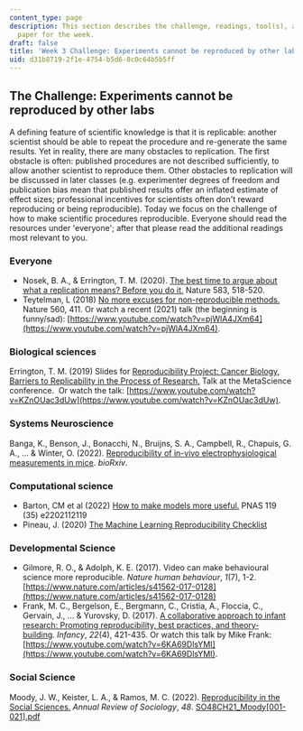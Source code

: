 ```yaml
---
content_type: page
description: This section describes the challenge, readings, tool(s), and response
  paper for the week.
draft: false
title: 'Week 3 Challenge: Experiments cannot be reproduced by other labs'
uid: d31b8719-2f1e-4754-b5d6-8c0c64b5b5ff
---
```

## The Challenge: Experiments cannot be reproduced by other labs

A defining feature of scientific knowledge is that it is replicable: another scientist should be able to repeat the procedure and re-generate the same results. Yet in reality, there are many obstacles to replication. The first obstacle is often: published procedures are not described sufficiently, to allow another scientist to reproduce them. Other obstacles to replication will be discussed in later classes (e.g. experimenter degrees of freedom and publication bias mean that published results offer an inflated estimate of effect sizes; professional incentives for scientists often don't reward reproducing or being reproducible). Today we focus on the challenge of how to make scientific procedures reproducible. Everyone should read the resources under 'everyone'; after that please read the additional readings most relevant to you.

### Everyone

- Nosek, B. A., & Errington, T. M. (2020). [The best time to argue about what a replication means? Before you do it.](https://www.nature.com/articles/d41586-020-02142-6?sf236176533=1) Nature 583, 518-520.
- Teytelman, L (2018) [No more excuses for non-reproducible methods.](https://www.nature.com/articles/d41586-018-06008-w) Nature 560, 411. Or watch a recent (2021) talk (the beginning is funny/sad): [https://www.youtube.com/watch?v=pjWlA4JXm64](https://www.youtube.com/watch?v=pjWlA4JXm64).

### Biological sciences

Errington, T. M. (2019) Slides for [Reproducibility Project: Cancer Biology, Barriers to Replicability in the Process of Research.](https://canvas.mit.edu/courses/16735/files/2628356?wrap=1) Talk at the MetaScience conference.  Or watch the talk: [https://www.youtube.com/watch?v=KZnOUac3dUw](https://www.youtube.com/watch?v=KZnOUac3dUw).

### Systems Neuroscience

Banga, K., Benson, J., Bonacchi, N., Bruijns, S. A., Campbell, R., Chapuis, G. A., … & Winter, O. (2022). [Reproducibility of in-vivo electrophysiological measurements in mice](https://www.biorxiv.org/content/10.1101/2022.05.09.491042v3). *bioRxiv*.

### Computational science

- Barton, CM et al (2022) [How to make models more useful.](https://www.pnas.org/doi/10.1073/pnas.2202112119) PNAS 119 (35) e2202112119
- Pineau, J. (2020) [The Machine Learning Reproducibility Checklist](https://www.cs.mcgill.ca/~jpineau/ReproducibilityChecklist.pdf)

### Developmental Science

- Gilmore, R. O., & Adolph, K. E. (2017). Video can make behavioural science more reproducible. *Nature human behaviour*, *1*(7), 1-2. [https://www.nature.com/articles/s41562-017-0128](https://www.nature.com/articles/s41562-017-0128)
- Frank, M. C., Bergelson, E., Bergmann, C., Cristia, A., Floccia, C., Gervain, J., … & Yurovsky, D. (2017). [A collaborative approach to infant research: Promoting reproducibility, best practices, and theory‐building](https://onlinelibrary.wiley.com/doi/pdf/10.1111/infa.12182). *Infancy*, *22*(4), 421-435. Or watch this talk by Mike Frank: [https://www.youtube.com/watch?v=6KA69DlsYMI](https://www.youtube.com/watch?v=6KA69DlsYMI).

### Social Science

Moody, J. W., Keister, L. A., & Ramos, M. C. (2022). [Reproducibility in the Social Sciences.](https://www.annualreviews.org/doi/abs/10.1146/annurev-soc-090221-035954) *Annual Review of Sociology*, *48*. [SO48CH21\_Moody\[001-021\].pdf](https://canvas.mit.edu/courses/16735/files/2733004?wrap=1)